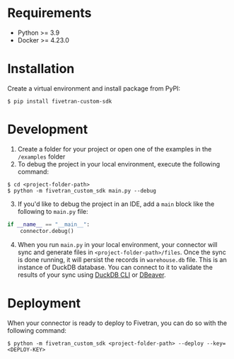 # Requirements
- Python >= 3.9
- Docker >= 4.23.0

# Installation
Create a virtual environment and install package from PyPI:
```
$ pip install fivetran-custom-sdk
```
# Development
1. Create a folder for your project or open one of the examples in the `/examples` folder
2. To debug the project in your local environment, execute the following command:
```
$ cd <project-folder-path>
$ python -m fivetran_custom_sdk main.py --debug
```
3. If you'd like to debug the project in an IDE, add a `main` block like the following to `main.py` file: 
```python
if __name__ == "__main__":
    connector.debug()
```
4. When you run `main.py` in your local environment, your connector will sync and generate files in `<project-folder-path>/files`. Once the sync is done running, it will persist the records in `warehouse.db` file. This is an instance of DuckDB database. You can connect to it to validate the results of your sync using [DuckDB CLI](https://duckdb.org/docs/api/cli) or [DBeaver](https://duckdb.org/docs/guides/sql_editors/dbeaver).

# Deployment
When your connector is ready to deploy to Fivetran, you can do so with the following command:
```
$ python -m fivetran_custom_sdk <project-folder-path> --deploy --key=<DEPLOY-KEY>
```
